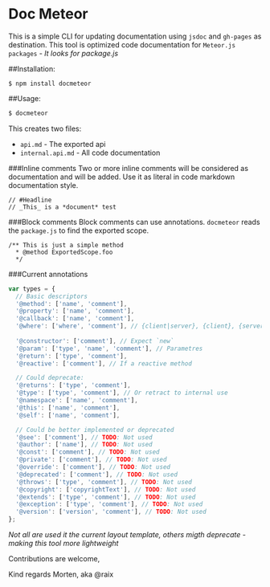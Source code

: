 Doc Meteor
===========

This is a simple CLI for updating documentation using `jsdoc` and `gh-pages` as destination.
This tool is optimized code documentation for `Meteor.js` `packages` - *It looks for package.js*

##Installation:
```
$ npm install docmeteor
```

##Usage:
```bash
$ docmeteor
```
This creates two files:
* `api.md` - The exported api
* `internal.api.md` - All code documentation

###Inline comments
Two or more inline comments will be considered as documentation and will be added. Use it as literal in code markdown documentation style.
```
// #Headline
// _This_ is a *document* test
```

###Block comments
Block comments can use annotations. `docmeteor` reads the `package.js` to find the exported scope.
```
/** This is just a simple method
  * @method ExportedScope.foo
  */
```

###Current annotations
```js
var types = {
  // Basic descriptors
  '@method': ['name', 'comment'],
  '@property': ['name', 'comment'],
  '@callback': ['name', 'comment'],
  '@where': ['where', 'comment'], // {client|server}, {client}, {server}
  
  '@constructor': ['comment'], // Expect `new`
  '@param': ['type', 'name', 'comment'], // Parametres
  '@return': ['type', 'comment'],
  '@reactive': ['comment'], // If a reactive method

  // Could deprecate:
  '@returns': ['type', 'comment'],
  '@type': ['type', 'comment'], // Or retract to internal use
  '@namespace': ['name', 'comment'],
  '@this': ['name', 'comment'],
  '@self': ['name', 'comment'],

  // Could be better implemented or deprecated
  '@see': ['comment'], // TODO: Not used
  '@author': ['name'], // TODO: Not used
  '@const': ['comment'], // TODO: Not used
  '@private': ['comment'], // TODO: Not used
  '@override': ['comment'], // TODO: Not used
  '@deprecated': ['comment'], // TODO: Not used
  '@throws': ['type', 'comment'], // TODO: Not used
  '@copyright': ['copyrightText'], // TODO: Not used
  '@extends': ['type', 'comment'], // TODO: Not used
  '@exception': ['type', 'comment'], // TODO: Not used
  '@version': ['version', 'comment'], // TODO: Not used
};
```
*Not all are used it the current layout template, others migth deprecate - making this tool more lightweight*

Contributions are welcome,

Kind regards Morten, aka @raix
